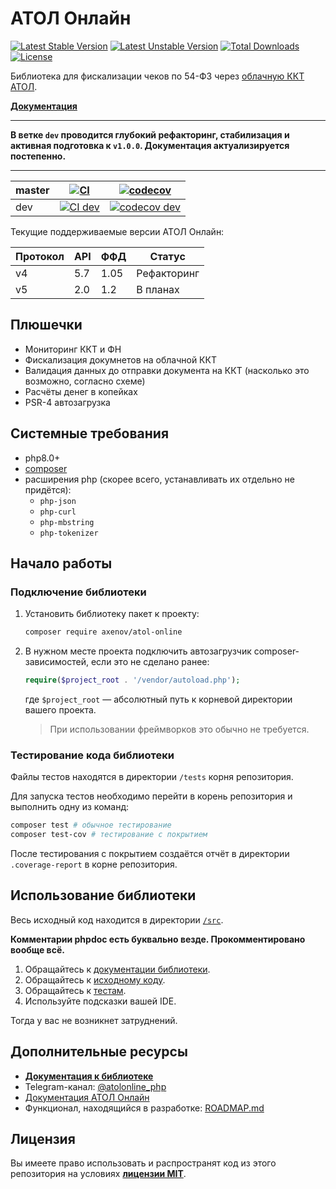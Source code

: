 # АТОЛ Онлайн

[![Latest Stable Version](http://poser.pugx.org/axenov/atol-online/v)](https://packagist.org/packages/axenov/atol-online)
[![Latest Unstable Version](http://poser.pugx.org/axenov/atol-online/v/unstable)](https://packagist.org/packages/axenov/atol-online)
[![Total Downloads](http://poser.pugx.org/axenov/atol-online/downloads)](https://packagist.org/packages/axenov/atol-online)
[![License](http://poser.pugx.org/axenov/atol-online/license)](https://packagist.org/packages/axenov/atol-online)

Библиотека для фискализации чеков по 54-ФЗ через [облачную ККТ АТОЛ](https://online.atol.ru/).

**[Документация](/docs/readme.md)**

---

**В ветке `dev` проводится глубокий рефакторинг, стабилизация и активная подготовка к `v1.0.0`.
Документация актуализируется постепенно.**

---

| master | [![CI](https://github.com/anthonyaxenov/atol-online/actions/workflows/ci.yml/badge.svg?branch=master)](https://github.com/anthonyaxenov/atol-online/actions/workflows/ci.yml) | [![codecov](https://codecov.io/gh/anthonyaxenov/atol-online/branch/master/graph/badge.svg?token=WR2IV7FTF0)](https://codecov.io/gh/anthonyaxenov/atol-online) |
|---|---|---|
| dev | [![CI dev](https://github.com/anthonyaxenov/atol-online/actions/workflows/ci.yml/badge.svg?branch=dev)](https://github.com/anthonyaxenov/atol-online/actions/workflows/ci.yml) | [![codecov dev](https://codecov.io/gh/anthonyaxenov/atol-online/branch/dev/graph/badge.svg?token=WR2IV7FTF0)](https://codecov.io/gh/anthonyaxenov/atol-online) |

Текущие поддерживаемые версии АТОЛ Онлайн:

| Протокол | API | ФФД  | Статус      |
|----------|-----|------|-------------|
| v4       | 5.7 | 1.05 | Рефакторинг |
| v5       | 2.0 | 1.2  | В планах    |

## Плюшечки

* Мониторинг ККТ и ФН
* Фискализация докумнетов на облачной ККТ
* Валидация данных до отправки документа на ККТ (насколько это возможно, согласно схеме)
* Расчёты денег в копейках
* PSR-4 автозагрузка
<!--* Фактически полное покрытие тестами-->

## Системные требования

* php8.0+
* [composer](https://getcomposer.org/)
* расширения php (скорее всего, устанавливать их отдельно не придётся):
    * `php-json`
    * `php-curl`
    * `php-mbstring`
    * `php-tokenizer`

## Начало работы

### Подключение библиотеки

1. Установить библиотеку пакет к проекту:
   ```bash
   composer require axenov/atol-online
   ```
2. В нужном месте проекта подключить автозагрузчик composer-зависимостей, если это не сделано ранее:
   ```php
   require($project_root . '/vendor/autoload.php');
   ```
   где `$project_root` — абсолютный путь к корневой директории вашего проекта.
   > При использовании фреймворков это обычно не требуется.

### Тестирование кода библиотеки

Файлы тестов находятся в директории `/tests` корня репозитория.

Для запуска тестов необходимо перейти в корень репозитория и выполнить одну из команд:

```bash
composer test # обычное тестирование
composer test-cov # тестирование с покрытием
```

После тестирования с покрытием создаётся отчёт в директории `.coverage-report` в корне репозитория.

## Использование библиотеки

Весь исходный код находится в директории [`/src`](/src).

**Комментарии phpdoc есть буквально везде. Прокомментировано вообще всё.**

1. Обращайтесь к [документации библиотеки](/docs).
2. Обращайтесь к [исходному коду](/src).
3. Обращайтесь к [тестам](/tests).
4. Используйте подсказки вашей IDE.

Тогда у вас не возникнет затруднений.

## Дополнительные ресурсы

* **[Документация к библиотеке](/docs/readme.md)**
* Telegram-канал: [@atolonline_php](https://t.me/atolonline_php)
* [Документация АТОЛ Онлайн](https://online.atol.ru/lib/)
* Функционал, находящийся в разработке: [ROADMAP.md](ROADMAP.md)

## Лицензия

Вы имеете право использовать и распространят код из этого репозитория на условиях **[лицензии MIT](LICENSE)**.
